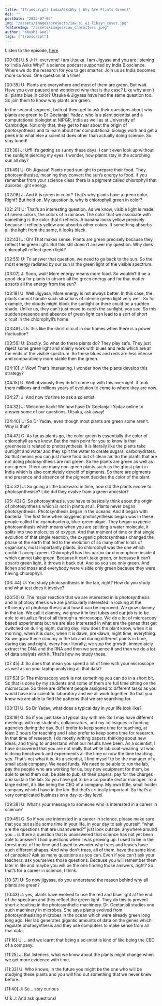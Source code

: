 ```yaml
---
title: "[Transcript] IndiaAsksWhy | Why Are Plants Green?"
des: ""
postDate: "2022-07-05"
img: "/assets/images/projects/iaw_s1_e1_libsyn_cover.jpg"
featureImg: "/assets/images/iaw_characters.jpeg"
author: "Khushi Goel"
tags: ["transcript"]
---
```

Listen to the episode, [here](https://www.indiaaskswhy.org/episode/2021-11-17-why-are-plants-green/).

[00:08]
U & J: Hi everyone! I am Utsuka. I am Jigyasa and you are listening to ‘India Asks Why?’ a science podcast supported by India Bioscience. Where we do the research for you to get smarter. Join us as India becomes more curious. One question at a time!

[00:35]
U: Plants are everywhere and most of them are green. But wait. Have you ever paused and wondered why that is the case? Like why aren’t all plants blue in color? Utsuka & Jigyasa have had the same question too. So join them to know why plants are green. 

In the second segment, both of them get to ask their questions about why plants are green to Dr Geetanjali Yadav, who is a plant scientist and a computational biologist at NIPGR, India as well as at University of Cambridge. Not only that, they get to hear about the origin of photosynthesis and to learn about her computational biology work and get a peek into  what else a scientist does other than actually doing science. 
So stay tuned! 

[01:36]
J: Uff! It’s getting so sunny these days. I can’t even look up without the sunlight piercing my eyes. I wonder, how plants stay in the scorching sun all day? 

[01:49]
U: Oh Jigyasa! Plants need sunlight to prepare their food. They photosynthesise, meaning they convert the sun’s energy to food. If you remember from your science class there is a pigment called chlorophyll that absorbs light energy. 

[02:06]
J: And it is green in color? That’s why plants have a green color. Right? But hold on. My question is, why is chlorophyll green in color? 

[02: 21]
U: That’s an interesting question. As we know, visible light is made of seven colors, the colors of a rainbow. The color that we associate with something is the color that it reflects. A banana looks yellow precisely because it reflects yellow and absorbs other colors. If something absorbs all the light from the same, it looks black. 

[02:43]
J: Oh! That makes sense. Plants are green precisely because they reflect the green light. But this still doesn’t answer my question. Why does chlorophyll reflect green light? 


[02:55]
U:  To answer that question, we need to go back to the sun. 
So the most energy radiated by our sun is the green light of the visible spectrum. 

[03:07]
J: Sooo, wait! More energy means more food. So wouldn’t it be a good idea for plants to absorb all the green energy and for that matter absorb all the energy from the sun? 

[03:18]
U: Well Jigyasa, More energy is not always better. In this case, the plants cannot handle such situations of intense green light very well. So for example, the clouds might block the sunlight or there could be a sudden shade. Unlike us, they can’t just move to catch the sunlight, you see. So this sudden presence and absence of green light can lead to a sort of short circuit in the chlorophyll’s home. 

[03:49]
J: Is this like the short circuit in our homes when there is a power fluctuation? 

[03:56]
U: Exactly. So what do these plants do? They play safe. They just reject some green light and mainly work with blues and reds which are at the ends of the visible spectrum. So these blues and reds are less intense and comparatively more stable then the green. 

[04:10]
J: Wow! That’s interesting. I wonder how the plants develop this strategy? 

[04:15]
U: Well obviously they didn’t come up with this overnight. It took them millions and millions years of evolution to come to where they are now. 

[04:27]
J: And now it’s time to ask a scientist. 

[04:32]
J: Welcome back! We now have Dr Geetanjali Yadav online to answer some of our questions. Utsuka, ask away!

[04:40]
U: So Dr Yadav, even though most plants are green some aren’t. Why is that? 

[04:47]
G: As far as plants go, the color green is essentially the color of chlorophyll as we know.  But the main point for you to know is that greenness is related to photosynthesis. It is literally like the plants take sunlight and water and they split the water to create sugars, carbohydrates. So that means you can just make food out of clean air. So the plants that are not doing photosynthesis are not green. So the plants are green as well as non-green. There are many non-green plants such as the ghost plant in India which is also completely devoid of pigments. So there are pigments and presence and absence of the pigment decides the color of the plant. 

[05: 32]
J: So going a little backward in time, how did the plants evolve to photosynthesise? Like did they evolve from a green ancestor?

[05: 42]
G: So photosynthesis, you have to basically think about the origin of photosynthesis which is not in plants at all. Plants never began photosynthesis. Photosynthesis began in the oceans. And it began with bacteria. The first time when oxygenic photosynthesis began was in these people called the cyanobacteria, blue-green algae. They began oxygenic photosynthesis which means when you are splitting a water molecule, it splits into two molecules of oxygen. And that moment of time or that single evolution of that single reaction, the oxygenic photosynthesis changed the phase of the earth that led to the evolution of so many other kinds of organisms, most importantly plants. 
So chlorophyll was the one which couldn’t accept green. Chlorophyll has this particular chromophore inside it which cannot take green. Because it can’t take green, or because it can’t absorb green light, it throws it back out. And so you see only green. And lichen and moss and everybody were visible only green because they were having chlorophyll. 

[06: 44]
U: You study photosynthesis in the lab, right? How do you study and what test does it involve? 

[06:50]
G: The major reaction that we are interested in is photosynthesis and in photosynthesis we are particularly interested in looking at the efficiency of photosynthesis and how it can be improved. 
We grow clammy in the lab. We call it clammy, we grow it in test tubes and our job is to be able to visualize first of all through a microscope. We do a lot of microscopy based experiments but we are also interested in what are the genes that get switched on during night, during day. How does the plant know, when it is morning, when it is dusk, when it is dawn, pre-dawn, night time, everything. So we grow these clammy in the lab and during different points in time, during day and night, every hour literally; we stop the growth, immediately extract the DNA and the RNA and then we sequence it and then we do a lot of data analysis with it. That’s how we study these. 

[07:45]
J: So does that mean you spend a lot of time with your microscope as well as on your laptop analyzing all that data?

[07:53]
G: The microscopy work is not something you can do in a short bit. So that is done by my students and some of them are full time sitting on the microscope. So there are different people assigned to different tasks as you would have in a scientific laboratory and we all work together. So that you know we are able to find the patterns that we are searching for. 

[08:13]
U: So Dr Yadav, what does a typical day in your life look like?

[08:19]
G: So if you just take a typical day with me. So I may have different meetings with my students, collaborators, and my colleagues in funding agencies during the day. But I prefer to keep some time for teaching, at least 2 hours for teaching and I also prefer to keep some time for research. In that time of research, I do mostly writing papers, thinking about new ideas, and trying to understand what our results have been. As a scientist, I have discovered that you are not really that white lab coat-wearing rat who is doing benchwork and experiments all the time or now the time teaching, yes. That’s not what it is. As a scientist, I find myself to be the manager of a small scale company. We need funds. We need to be able to run the lab, pay the people who are working for us, buy new equipment for them, be able to send them out, be able to publish their papers, pay for the charges and sustain the lab. So you have got to be a corporate sector manager. To a large extent, it’s like being the CEO of a company. My own little, small holder company which I have in the lab. But that’s critically important. So that’s a very complicated business on a day-to-day level. 

[09:38]
U: What's your message to someone who is interested in a career in science?



[09:45]
G: So if you are interested in a career in science, please make sure that you put aside some time in your life, in your day to ask yourself, “what are the questions that are unanswered?” just look outside, anywhere around you… is there a question that is unanswered that science has not yet been able to answer? I had questions when I was growing up. I used to be in the forest most of the time and I used to wonder why trees and leaves have such different shapes. And why don't trees, all of them, have the same kind of canopies? Ask as many questions as you can. Even if you can’t ask your teachers, ask yourselves those questions. Because you will remember them later in life and maybe you will be the one finding those answers, right? So that’s for a career in science, I think.

[10:37]
U: So now jigyasa, do you understand the reason behind why all plants are green? 

[10:43]
J: yes, plants have evolved to use the red and blue light at the end of the spectrum and they reflect the green light. They do this to prevent short-circuiting in the photosynthetic machinery. Dr. Geetanjali studies one such machinery in microbes. She says plants evolved from photosynthesizing microbes in the ocean which were already green long long ago. Her lab generates gigantic amounts of data on the genes which regulate photosynthesis and they use computers to make sense from all that data. 

[11:16]
U: …and we learnt that being a scientist is kind of like being the CEO of a company. 

[11:25]
J: But listeners, what we know about the plants might change when we get more evidence with time. 

[11:33]
U: Who knows, in the future you might be the one who will be studying these plants and you will find out something that we never knew before…

[11:40]
J: So… stay curious 

U & J: And ask questions! 